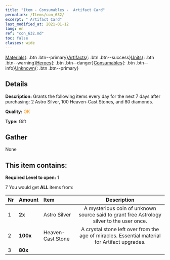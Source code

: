 ```yaml
---
title: "Item - Consumables -  Artifact Card"
permalink: /Items/con_632/
excerpt: " Artifact Card"
last_modified_at: 2021-01-12
lang: en
ref: "con_632.md"
toc: false
classes: wide
---
```

 [Materials](/Items/){: .btn .btn--primary}[Artifacts](/Items/Artifacts/){: .btn .btn--success}[Units](/Items/Units/){: .btn .btn--warning}[Heroes](/Items/Heroes/){: .btn .btn--danger}[Consumables](/Items/Consumables/){: .btn .btn--info}[Unknown](/Items/Unknown/){: .btn .btn--primary}

## Details
 **Description:** Grants the following items every day for the next 7 days after purchasing: 2 Astro Silver, 100 Heaven-Cast Stones, and 80 diamonds.

 **Quality:** <span style="color: #FF8C00">OK</span>

 **Type:** Gift

## Gather

  None

## This item contains:

 **Required Level to open:** 1

 7 You would get **ALL** items  from:

  | Nr | Amount |     Item    | Description |
  |:---|:-------|:------------|:-----------:|
  | 1 |  **2x** | Astro Silver | A mysterious coin of unknown source said to grant free Astrology silver to the user once.  | 
  | 2 |  **100x** | Heaven-Cast Stone | A crystal stone left over from the age of miracles. Essential material for Artifact upgrades.  | 
  | 3 |  **80x** | <i class="fas fa-gem"/> |  | 
